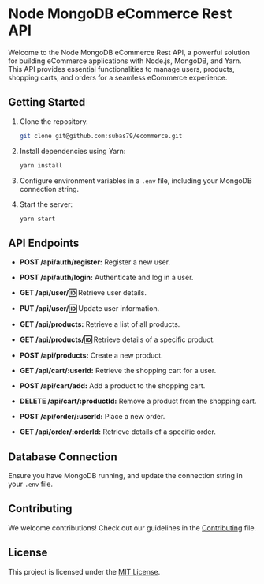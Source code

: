 # Node MongoDB eCommerce Rest API

Welcome to the Node MongoDB eCommerce Rest API, a powerful solution for building eCommerce applications with Node.js, MongoDB, and Yarn. This API provides essential functionalities to manage users, products, shopping carts, and orders for a seamless eCommerce experience.

## Getting Started

1. Clone the repository.

    ```bash
    git clone git@github.com:subas79/ecommerce.git
    ```

2. Install dependencies using Yarn:

    ```bash
    yarn install
    ```

3. Configure environment variables in a `.env` file, including your MongoDB connection string.

4. Start the server:

    ```bash
    yarn start
    ```

## API Endpoints

- **POST /api/auth/register:** Register a new user.
- **POST /api/auth/login:** Authenticate and log in a user.

- **GET /api/user/:id:** Retrieve user details.
- **PUT /api/user/:id:** Update user information.

- **GET /api/products:** Retrieve a list of all products.
- **GET /api/products/:id:** Retrieve details of a specific product.
- **POST /api/products:** Create a new product.

- **GET /api/cart/:userId:** Retrieve the shopping cart for a user.
- **POST /api/cart/add:** Add a product to the shopping cart.
- **DELETE /api/cart/:productId:** Remove a product from the shopping cart.

- **POST /api/order/:userId:** Place a new order.
- **GET /api/order/:orderId:** Retrieve details of a specific order.

## Database Connection

Ensure you have MongoDB running, and update the connection string in your `.env` file.

## Contributing

We welcome contributions! Check out our guidelines in the [Contributing](CONTRIBUTING.md) file.

## License

This project is licensed under the [MIT License](LICENSE).
